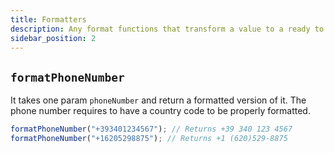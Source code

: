 ```yaml
---
title: Formatters
description: Any format functions that transform a value to a ready to use.
sidebar_position: 2
---
```


## `formatPhoneNumber`

It takes one param `phoneNumber` and return a formatted version of it. The phone number requires to have a country code to be properly formatted.

```ts
formatPhoneNumber("+393401234567"); // Returns +39 340 123 4567
formatPhoneNumber("+16205298875"); // Returns +1 (620)529-8875
```
